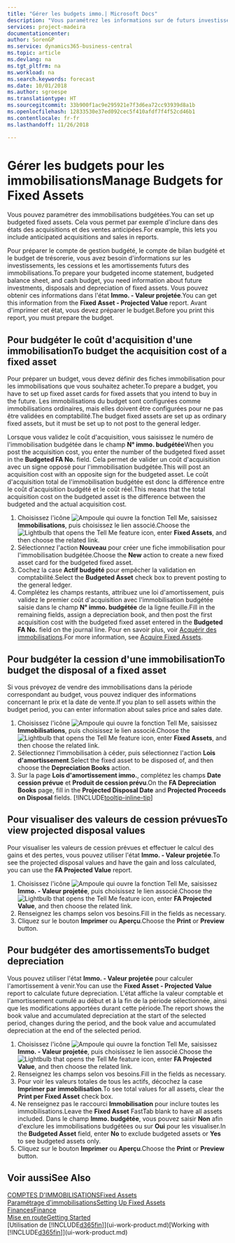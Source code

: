 ```yaml
---
title: "Gérer les budgets immo.| Microsoft Docs"
description: "Vous paramétrez les informations sur de futurs investissements, cessions, et amortissements d'immobilisations pour préparer les budgets et les prévisions."
services: project-madeira
documentationcenter: 
author: SorenGP
ms.service: dynamics365-business-central
ms.topic: article
ms.devlang: na
ms.tgt_pltfrm: na
ms.workload: na
ms.search.keywords: forecast
ms.date: 10/01/2018
ms.author: sgroespe
ms.translationtype: HT
ms.sourcegitcommit: 33b900f1ac9e295921e7f3d6ea72cc93939d8a1b
ms.openlocfilehash: 12833530e37ed092cec5f410afdf7f4f52cd46b1
ms.contentlocale: fr-fr
ms.lasthandoff: 11/26/2018

---
```

# <a name="manage-budgets-for-fixed-assets"></a><span data-ttu-id="7d0b0-103">Gérer les budgets pour les immobilisations</span><span class="sxs-lookup"><span data-stu-id="7d0b0-103">Manage Budgets for Fixed Assets</span></span>
<span data-ttu-id="7d0b0-104">Vous pouvez paramétrer des immobilisations budgétées.</span><span class="sxs-lookup"><span data-stu-id="7d0b0-104">You can set up budgeted fixed assets.</span></span> <span data-ttu-id="7d0b0-105">Cela vous permet par exemple d'inclure dans des états des acquisitions et des ventes anticipées.</span><span class="sxs-lookup"><span data-stu-id="7d0b0-105">For example, this lets you include anticipated acquisitions and sales in reports.</span></span>  

<span data-ttu-id="7d0b0-106">Pour préparer le compte de gestion budgété, le compte de bilan budgété et le budget de trésorerie, vous avez besoin d'informations sur les investissements, les cessions et les amortissements futurs des immobilisations.</span><span class="sxs-lookup"><span data-stu-id="7d0b0-106">To prepare your budgeted income statement, budgeted balance sheet, and cash budget, you need information about future investments, disposals and depreciation of fixed assets.</span></span> <span data-ttu-id="7d0b0-107">Vous pouvez obtenir ces informations dans l'état **Immo. - Valeur projetée**.</span><span class="sxs-lookup"><span data-stu-id="7d0b0-107">You can get this information from the **Fixed Asset - Projected Value** report.</span></span> <span data-ttu-id="7d0b0-108">Avant d'imprimer cet état, vous devez préparer le budget.</span><span class="sxs-lookup"><span data-stu-id="7d0b0-108">Before you print this report, you must prepare the budget.</span></span>  

## <a name="to-budget-the-acquisition-cost-of-a-fixed-asset"></a><span data-ttu-id="7d0b0-109">Pour budgéter le coût d'acquisition d'une immobilisation</span><span class="sxs-lookup"><span data-stu-id="7d0b0-109">To budget the acquisition cost of a fixed asset</span></span>
<span data-ttu-id="7d0b0-110">Pour préparer un budget, vous devez définir des fiches immobilisation pour les immobilisations que vous souhaitez acheter.</span><span class="sxs-lookup"><span data-stu-id="7d0b0-110">To prepare a budget, you have to set up fixed asset cards for fixed assets that you intend to buy in the future.</span></span> <span data-ttu-id="7d0b0-111">Les immobilisations du budget sont configurées comme immobilisations ordinaires, mais elles doivent être configurées pour ne pas être validées en comptabilité.</span><span class="sxs-lookup"><span data-stu-id="7d0b0-111">The budget fixed assets are set up as ordinary fixed assets, but it must be set up to not post to the general ledger.</span></span>

<span data-ttu-id="7d0b0-112">Lorsque vous validez le coût d'acquisition, vous saisissez le numéro de l'immobilisation budgétée dans le champ **N° immo. budgétée**</span><span class="sxs-lookup"><span data-stu-id="7d0b0-112">When you post the acquisition cost, you enter the number of the budgeted fixed asset in the **Budgeted FA No.** field.</span></span> <span data-ttu-id="7d0b0-113">Cela permet de valider un coût d'acquisition avec un signe opposé pour l'immobilisation budgétée.</span><span class="sxs-lookup"><span data-stu-id="7d0b0-113">This will post an acquisition cost with an opposite sign for the budgeted asset.</span></span> <span data-ttu-id="7d0b0-114">Le coût d'acquisition total de l'immobilisation budgétée est donc la différence entre le coût d'acquisition budgété et le coût réel.</span><span class="sxs-lookup"><span data-stu-id="7d0b0-114">This means that the total acquisition cost on the budgeted asset is the difference between the budgeted and the actual acquisition cost.</span></span>

1. <span data-ttu-id="7d0b0-115">Choisissez l'icône ![Ampoule qui ouvre la fonction Tell Me](media/ui-search/search_small.png "Dites-moi ce que vous voulez faire"), saisissez **Immobilisations**, puis choisissez le lien associé.</span><span class="sxs-lookup"><span data-stu-id="7d0b0-115">Choose the ![Lightbulb that opens the Tell Me feature](media/ui-search/search_small.png "Tell me what you want to do") icon, enter **Fixed Assets**, and then choose the related link.</span></span>
2. <span data-ttu-id="7d0b0-116">Sélectionnez l'action **Nouveau** pour créer une fiche immobilisation pour l'immobilisation budgétée.</span><span class="sxs-lookup"><span data-stu-id="7d0b0-116">Choose the **New** action to create a new fixed asset card for the budgeted fixed asset.</span></span>
3. <span data-ttu-id="7d0b0-117">Cochez la case **Actif budgété** pour empêcher la validation en comptabilité.</span><span class="sxs-lookup"><span data-stu-id="7d0b0-117">Select the **Budgeted Asset** check box to prevent posting to the general ledger.</span></span>
4. <span data-ttu-id="7d0b0-118">Complétez les champs restants, attribuez une loi d'amortissement, puis validez le premier coût d'acquisition avec l'immobilisation budgétée saisie dans le champ **N° immo. budgétée** de la ligne feuille.</span><span class="sxs-lookup"><span data-stu-id="7d0b0-118">Fill in the remaining fields, assign a depreciation book, and then post the first acquisition cost with the budgeted fixed asset entered in the **Budgeted FA No.** field on the journal line.</span></span> <span data-ttu-id="7d0b0-119">Pour en savoir plus, voir [Acquérir des immobilisations](fa-how-acquire.md).</span><span class="sxs-lookup"><span data-stu-id="7d0b0-119">For more information, see [Acquire Fixed Assets](fa-how-acquire.md).</span></span>

## <a name="to-budget-the-disposal-of-a-fixed-asset"></a><span data-ttu-id="7d0b0-120">Pour budgéter la cession d'une immobilisation</span><span class="sxs-lookup"><span data-stu-id="7d0b0-120">To budget the disposal of a fixed asset</span></span>
<span data-ttu-id="7d0b0-121">Si vous prévoyez de vendre des immobilisations dans la période correspondant au budget, vous pouvez indiquer des informations concernant le prix et la date de vente.</span><span class="sxs-lookup"><span data-stu-id="7d0b0-121">If you plan to sell assets within the budget period, you can enter information about sales price and sales date.</span></span>

1. <span data-ttu-id="7d0b0-122">Choisissez l'icône ![Ampoule qui ouvre la fonction Tell Me](media/ui-search/search_small.png "Dites-moi ce que vous voulez faire"), saisissez **Immobilisations**, puis choisissez le lien associé.</span><span class="sxs-lookup"><span data-stu-id="7d0b0-122">Choose the ![Lightbulb that opens the Tell Me feature](media/ui-search/search_small.png "Tell me what you want to do") icon, enter **Fixed Assets**, and then choose the related link.</span></span>
2. <span data-ttu-id="7d0b0-123">Sélectionnez l'immobilisation à céder, puis sélectionnez l'action **Lois d'amortissement**.</span><span class="sxs-lookup"><span data-stu-id="7d0b0-123">Select the fixed asset to be disposed of, and then choose the **Depreciation Books** action.</span></span>
3. <span data-ttu-id="7d0b0-124">Sur la page **Lois d'amortissement immo.**, complétez les champs **Date cession prévue** et **Produit de cession prévu**.</span><span class="sxs-lookup"><span data-stu-id="7d0b0-124">On the **FA Depreciation Books** page, fill in the **Projected Disposal Date** and **Projected Proceeds on Disposal** fields.</span></span> [!INCLUDE[tooltip-inline-tip](includes/tooltip-inline-tip_md.md)]

## <a name="to-view-projected-disposal-values"></a><span data-ttu-id="7d0b0-125">Pour visualiser des valeurs de cession prévues</span><span class="sxs-lookup"><span data-stu-id="7d0b0-125">To view projected disposal values</span></span>
<span data-ttu-id="7d0b0-126">Pour visualiser les valeurs de cession prévues et effectuer le calcul des gains et des pertes, vous pouvez utiliser l'état **Immo. - Valeur projetée**.</span><span class="sxs-lookup"><span data-stu-id="7d0b0-126">To see the projected disposal values and have the gain and loss calculated, you can use the **FA Projected Value** report.</span></span>

1. <span data-ttu-id="7d0b0-127">Choisissez l'icône ![Ampoule qui ouvre la fonction Tell Me](media/ui-search/search_small.png "Dites-moi ce que vous voulez faire"), saisissez **Immo. - Valeur projetée**, puis choisissez le lien associé.</span><span class="sxs-lookup"><span data-stu-id="7d0b0-127">Choose the ![Lightbulb that opens the Tell Me feature](media/ui-search/search_small.png "Tell me what you want to do") icon, enter **FA Projected Value**, and then choose the related link.</span></span>
2. <span data-ttu-id="7d0b0-128">Renseignez les champs selon vos besoins.</span><span class="sxs-lookup"><span data-stu-id="7d0b0-128">Fill in the fields as necessary.</span></span>
3. <span data-ttu-id="7d0b0-129">Cliquez sur le bouton **Imprimer** ou **Aperçu**.</span><span class="sxs-lookup"><span data-stu-id="7d0b0-129">Choose the **Print** or **Preview** button.</span></span>

## <a name="to-budget-depreciation"></a><span data-ttu-id="7d0b0-130">Pour budgéter des amortissements</span><span class="sxs-lookup"><span data-stu-id="7d0b0-130">To budget depreciation</span></span>
<span data-ttu-id="7d0b0-131">Vous pouvez utiliser l'état **Immo. - Valeur projetée** pour calculer l'amortissement à venir.</span><span class="sxs-lookup"><span data-stu-id="7d0b0-131">You can use the **Fixed Asset - Projected Value** report to calculate future depreciation.</span></span> <span data-ttu-id="7d0b0-132">L'état affiche la valeur comptable et l'amortissement cumulé au début et à la fin de la période sélectionnée, ainsi que les modifications apportées durant cette période.</span><span class="sxs-lookup"><span data-stu-id="7d0b0-132">The report shows the book value and accumulated depreciation at the start of the selected period, changes during the period, and the book value and accumulated depreciation at the end of the selected period.</span></span>

1. <span data-ttu-id="7d0b0-133">Choisissez l'icône ![Ampoule qui ouvre la fonction Tell Me](media/ui-search/search_small.png "Dites-moi ce que vous voulez faire"), saisissez **Immo. - Valeur projetée**, puis choisissez le lien associé.</span><span class="sxs-lookup"><span data-stu-id="7d0b0-133">Choose the ![Lightbulb that opens the Tell Me feature](media/ui-search/search_small.png "Tell me what you want to do") icon, enter **FA Projected Value**, and then choose the related link.</span></span>
2. <span data-ttu-id="7d0b0-134">Renseignez les champs selon vos besoins.</span><span class="sxs-lookup"><span data-stu-id="7d0b0-134">Fill in the fields as necessary.</span></span>
3. <span data-ttu-id="7d0b0-135">Pour voir les valeurs totales de tous les actifs, décochez la case **Imprimer par immobilisation**.</span><span class="sxs-lookup"><span data-stu-id="7d0b0-135">To see total values for all assets, clear the **Print per Fixed Asset** check box.</span></span>
4. <span data-ttu-id="7d0b0-136">Ne renseignez pas le raccourci **Immobilisation** pour inclure toutes les immobilisations.</span><span class="sxs-lookup"><span data-stu-id="7d0b0-136">Leave the **Fixed Asset** FastTab blank to have all assets included.</span></span> <span data-ttu-id="7d0b0-137">Dans le champ **Immo. budgétée**, vous pouvez saisir **Non** afin d'exclure les immobilisations budgétées ou sur **Oui** pour les visualiser.</span><span class="sxs-lookup"><span data-stu-id="7d0b0-137">In the **Budgeted Asset** field, enter **No** to exclude budgeted assets or **Yes** to see budgeted assets only.</span></span>
5. <span data-ttu-id="7d0b0-138">Cliquez sur le bouton **Imprimer** ou **Aperçu**.</span><span class="sxs-lookup"><span data-stu-id="7d0b0-138">Choose the **Print** or **Preview** button.</span></span>

## <a name="see-also"></a><span data-ttu-id="7d0b0-139">Voir aussi</span><span class="sxs-lookup"><span data-stu-id="7d0b0-139">See Also</span></span>
[<span data-ttu-id="7d0b0-140">COMPTES D'IMMOBILISATIONS</span><span class="sxs-lookup"><span data-stu-id="7d0b0-140">Fixed Assets</span></span>](fa-manage.md)  
[<span data-ttu-id="7d0b0-141">Paramétrage d'immobilisations</span><span class="sxs-lookup"><span data-stu-id="7d0b0-141">Setting Up Fixed Assets</span></span>](fa-setup.md)  
[<span data-ttu-id="7d0b0-142">Finances</span><span class="sxs-lookup"><span data-stu-id="7d0b0-142">Finance</span></span>](finance.md)  
[<span data-ttu-id="7d0b0-143">Mise en route</span><span class="sxs-lookup"><span data-stu-id="7d0b0-143">Getting Started</span></span>](product-get-started.md)  
<span data-ttu-id="7d0b0-144">[Utilisation de [!INCLUDE[d365fin](includes/d365fin_md.md)]](ui-work-product.md)</span><span class="sxs-lookup"><span data-stu-id="7d0b0-144">[Working with [!INCLUDE[d365fin](includes/d365fin_md.md)]](ui-work-product.md)</span></span>

